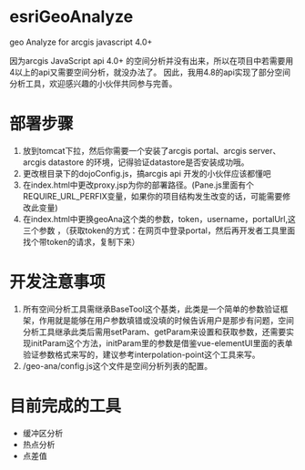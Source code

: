 # esriGeoAnalyze
geo Analyze for arcgis javascript 4.0+

因为arcgis JavaScript api 4.0+ 的空间分析并没有出来，所以在项目中若需要用 4以上的api又需要空间分析，就没办法了。
因此，我用4.8的api实现了部分空间分析工具，欢迎感兴趣的小伙伴共同参与完善。


# 部署步骤
1. 放到tomcat下拉，然后你需要一个安装了arcgis portal、arcgis server、arcgis datastore 的环境，记得验证datastore是否安装成功哦。
2. 更改根目录下的dojoConfig.js，搞arcgis api 开发的小伙伴应该都懂吧
3. 在index.html中更改proxy.jsp为你的部署路径。(Pane.js里面有个REQUIRE_URL_PERFIX变量，如果你的项目结构发生改变的话，可能需要修改此变量)
4. 在index.html中更换geoAna这个类的参数，token，username，portalUrl,这三个参数 ，（获取token的方式：在网页中登录portal，然后再开发者工具里面找个带token的请求，复制下来）

# 开发注意事项

1. 所有空间分析工具需继承BaseTool这个基类，此类是一个简单的参数验证框架，作用就是能够在用户参数填错或没填的时候告诉用户是那步有问题，空间分析工具继承此类后需用setParam、getParam来设置和获取参数，还需要实现initParam这个方法，initParam里的参数是借鉴vue-elementUI里面的表单验证参数格式来写的，建议参考interpolation-point这个工具来写。
2. /geo-ana/config.js这个文件是空间分析列表的配置。

# 目前完成的工具 
+ 缓冲区分析
+ 热点分析
+ 点差值
